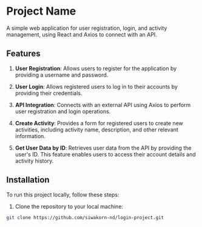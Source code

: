 # Project Name

A simple web application for user registration, login, and activity management, using React and Axios to connect with an API.

## Features

1. **User Registration**: Allows users to register for the application by providing a username and password.

2. **User Login**: Allows registered users to log in to their accounts by providing their credentials.

3. **API Integration**: Connects with an external API using Axios to perform user registration and login operations.

4. **Create Activity**: Provides a form for registered users to create new activities, including activity name, description, and other relevant information.

5. **Get User Data by ID**: Retrieves user data from the API by providing the user's ID. This feature enables users to access their account details and activity history.

## Installation

To run this project locally, follow these steps:

1. Clone the repository to your local machine:

```bash
git clone https://github.com/siwakorn-nd/login-project.git
